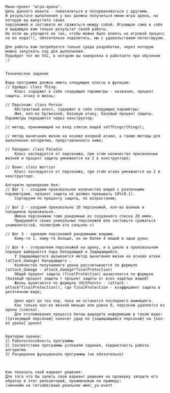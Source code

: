     Мини-проект "игра-арена".
    Цель данного ивента - повеселиться и посоревноваться с другими. 
    В результате выполнения у вас должна получиться мини-игра арена, на которую вы выпустите своих 
    персонажей и заставите их сражаться между собой. Играющая сама в себя и выдающая вам только результат своей работы. 
    Но если вы улучшите ее так, чтобы можно было влиять на игровой процесс не из кода(!), обязательно поделитесь, мы с удовольствием потестируем. 
 
    Для работы вам потребуется только среда разработки, через которую можно запускать код для выполнения. 
    Подойдет тот же VSC, в котором вы наверняка и работаете при обучении :)


    Техническое задание

    Ваша программа должна иметь следующие классы и функции: 
    // Одежда: class Thing. 
        Класс содержит в себе следующие параметры - название, процент защиты, атаку и жизнь;

    // Персонаж: class Person 
        Абстрактный класс, содержит в себе следующие параметры: 
        Имя, кол-во hp/жизней, базовую атаку, базовый процент защиты. Параметры передаются через конструктор;

    // метод, принимающий на вход список вещей setThings(things);

    // метод вычитания жизни на основе входной атаки, а также методы для выполнения алгоритма, представленного ниже;

    // Паладин: class Paladin 
        Класс наследуется от персонажа, при этом количество присвоенных жизней и процент защиты умножается на 2 в конструкторе;

    // Воин: class Warrior 
        Класс наследуется от персонажа, при этом атака умножается на 2 в конструкторе.
    
    Алгоритм проведения боя:
    // Шаг 1 - создаем произвольное количество вещей с различными параметрами, процент защиты не должен превышать 10%(0.1). 
        Сортируем по проценту защиты, по возрастанию;

    // Шаг 2 - создаем произвольно 10 персонажей, кол-во воинов и паладинов произвольно. 
        Имена персонажам тоже рандомные из созданного списка 20 имен. 
        Придумайте своих уникальных персонажей или заставьте сражаться знаменитостей, посмотрим кто сильнее =) 

    // Шаг 3 - одеваем персонажей рандомными вещами. 
        Кому-то 1, кому-то больше, но не более 4 вещей в одни руки;

    // Шаг 4 - отправляем персонажей на арену, и в цикле в произвольном порядке выбирается пара Нападающий и Защищающийся.
        У Защищающегося вызывается метод вычитания жизни на основе атаки (attack_damage) Нападающего . 
        Количество получаемого урона рассчитывается по формуле (attack_damage - attack_damage*finalProtection)
        Общий процент защиты (finalProtection) вычисляется по формуле (базовый процент защиты + процент защиты от всех надетых вещей)
        Жизнь вычитается по формуле (HitPoints - (attack - attack*finalProtection)), где finalProtection - коэффициент защиты в десятичном виде;

        Цикл идет до тех пор, пока не останется последнего выжившего. 
        Как только кол-во жизней меньше или равно 0, персонаж удаляется из арены (списка). 
        Для отслеживания процесса битвы выведите информацию в таком виде: ({атакующий персонаж} наносит удар по {защищающийся персонаж} на {кол-во урона} урона)


    Критерии оценки:
    1) Работоспособность программы
    2) Соответствие программы условиям задания, корректность работы алгоритма
    3) Расширение функционала программы (не обязательно)



    Как показать свой вариант решения: 
    Для того что бы залить свой вариант решения на проверку запуште его обратно в этот репозиторий, проименовав по примеру:
    (никнейм на гитхабе/ваше реальное имя)_ya-event
